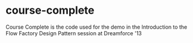 course-complete
===============

Course Complete is the code used for the demo in the Introduction to the Flow Factory Design Pattern session at Dreamforce '13
